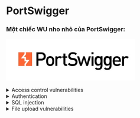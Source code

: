 # PortSwigger

### Một chiếc WU nho nhỏ của PortSwigger:

![LOGO](/logo.jpg)

<!-- Access control vulnerabilities -->

<details>
<summary>Access control vulnerabilities</summary>

<p>
  
| ID | Name |
| :---: | :---: | 
| 1 | [Insecure direct object references](/Access-control-vulnerabilities/Insecure-direct-object-references) |
| 2 | [Referer-based access control](/Access-control-vulnerabilities/Referer-based-access-control) |
| 3 | [Unprotected admin functionality](/Access-control-vulnerabilities/Unprotected-admin-functionality) |
| 4 | [Unprotected admin functionality with unpredictable URL](/Access-control-vulnerabilities/Unprotected-admin-functionality-with-unpredictable-URL) |
| 5 | [User ID controlled by request parameter](/Access-control-vulnerabilities/User-ID-controlled-by-request-parameter) |
| 6 | [User ID controlled by request parameter with data leakage in redirect](/Access-control-vulnerabilities/User-ID-controlled-by-request-parameter-with-data-leakage-in-redirect) |
| 7 | [User ID controlled by request parameter with password disclosure](/Access-control-vulnerabilities/User-ID-controlled-by-request-parameter-with-password-disclosure) |
| 8 | [User ID controlled by request parameter, with unpredictable user IDs](/Access-control-vulnerabilities/User-ID-controlled-by-request-parameter-with-unpredictable-user-IDs) |
| 9 | [User role can be modified in user profile](/Access-control-vulnerabilities/User-role-can-be-modified-in-user-profile) |
| 10 | [User role controlled by request parameter](/Access-control-vulnerabilities/User-role-controlled-by-request-parameter) |

</details>

<!-- Authentication -->

<details>
<summary>Authentication</summary>

<p>
  
| ID | Name |
| :---: | :---: | 
| 1 | [2FA simple bypass](/Authentication/2FA-simple-bypass) |
| 2 | [Password brute-force via password change](/Authentication/Password-brute-force-via-password-change) |
| 3 | [Password reset broken logic](/Authentication/Password-reset-broken-logic) |
| 4 | [Username enumeration via different responses](/Authentication/Username-enumeration-via-different-responses) |
| 5 | [Username enumeration via subtly different responses](/Authentication/Username-enumeration-via-subtly-different-responses) |
 
</details>

</details>

<!-- SQL injection -->

</details>

<details>
<summary>SQL injection</summary>

<p>

| ID | Name |
| :---: | :---: | 
| 1 | [SQL injection vulnerability allowing login bypass](/SQL-injection/SQL-injection-vulnerability-allowing-login-bypass) |
 
</details>

<!-- File upload vulnerabilities -->

</details>

<details>
<summary>File upload vulnerabilities</summary>

<p>
 
</details>